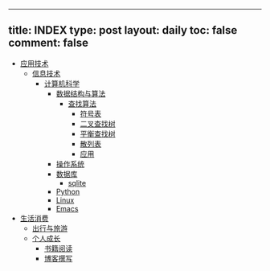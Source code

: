 ---
title: INDEX
type: post
layout: daily
toc: false
comment: false
------
- [应用技术](/gknows/应用技术)
  - [信息技术](/gknows/信息技术)
    - [计算机科学](/gknows/计算机科学)
      - [数据结构与算法](/gknows/数据结构与算法)
        - [查找算法](/gknows/查找算法)
          - [符号表](/gknows/符号表)
          - [二叉查找树](/gknows/二叉查找树)
          - [平衡查找树](/gknows/平衡查找树)
          - [散列表](/gknows/散列表)
          - [应用](/gknows/应用)
      - [操作系统](/gknows/操作系统)
      - [数据库](/gknows/数据库)
        - [sqlite](/gknows/sqlite)
      - [Python](/gknows/python)
      - [Linux](/gknows/linux)
      - [Emacs](/gknows/emacs)
- [生活消费](/gknows/生活消费)
  - [出行与旅游](/gknows/出行与旅游)
  - [个人成长](/gknows/个人成长)
    - [书籍阅读](/gknows/书籍阅读)
    - [博客撰写](/gknows/博客撰写)
